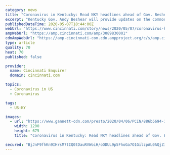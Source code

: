```yaml
---
category: news
title: "Coronavirus in Kentucky: Read NKY headlines ahead of Gov. Beshear's 5 p.m. update"
excerpt: "Kentucky Gov. Andy Beshear will provide updates on the commonwealth's fight against the spread of the novel coronavirus at 5 p.m."
publishedDateTime: 2020-05-07T18:44:00Z
webUrl: "https://www.cincinnati.com/story/news/2020/05/07/coronavirus-kentucky-read-nky-headlines-ahead-gov-beshears-5-p-m-update/3089830001/"
ampWebUrl: "https://amp.cincinnati.com/amp/3089830001"
cdnAmpWebUrl: "https://amp-cincinnati-com.cdn.ampproject.org/c/s/amp.cincinnati.com/amp/3089830001"
type: article
quality: 70
heat: 70
published: false

provider:
  name: Cincinnati Enquirer
  domain: cincinnati.com

topics:
  - Coronavirus in US
  - Coronavirus

tags:
  - US-KY

images:
  - url: "https://www.gannett-cdn.com/presto/2020/04/06/PCIN/886b5694-1e28-4cd3-a29c-45b629c8705f-COVIDKYSigns_MV_00003.JPG?auto=webp&crop=1999,1124,x0,y1109&format=pjpg&width=1200"
    width: 1200
    height: 675
    title: "Coronavirus in Kentucky: Read NKY headlines ahead of Gov. Beshear's 5 p.m. update"

secured: "BjJnF9fhKn9IHrsM7tIQ0tDauRVWoiH/oODUL9p5FhoGa7O1GilzpAL0AQjZiLYiZBTnlOwjUaEogN+xiaTig7lbe2uwGfXiHpayu5yEdcaqs7c3YLIOpVC8HOzEulV/+mNK7gq2F0KChQBdwcHaL9erYUDVUOWED4yV2iJ58Cw/+HMcVI6WWtSpPeQp3L6guLgvHJQ2uL7qvRHN8zYySPKKMBwx++AONoUgxgTFePDpMPfSe4NptCHh3qQZUpmpkcBkNX89NRJBHDg2ilEzM4vrlYn8la+RNQVlYUPOSUeUO1dhetXuFlZnP7AvIZfU;S/o2TKd4i2o5101fbKp9CQ=="
---
```


